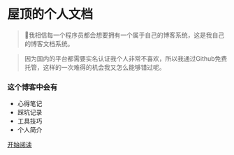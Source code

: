 <!-- _coverpage.md -->

# 屋顶的个人文档

> 💪我相信每一个程序员都会想要拥有一个属于自己的博客系统，这是我自己的博客文档系统。

> 因为国内的平台都需要实名认证我个人非常不喜欢，所以我通过Github免费托管，这样的一次难得的机会我又怎么能够错过呢。

### 这个博客中会有

- 心得笔记
- 踩坑记录
- 工具技巧  
- 个人简介

[开始阅读](/README.md)
